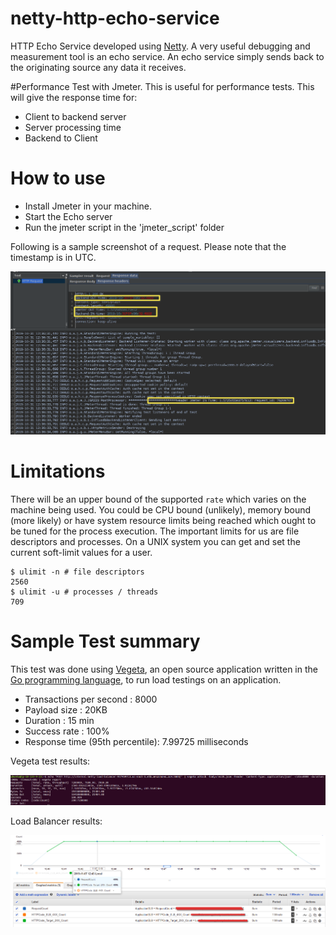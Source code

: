 # netty-http-echo-service
HTTP Echo Service developed using [Netty](https://netty.io/wiki/user-guide-for-4.x.html). A very useful debugging and measurement tool is an echo service. An echo service simply sends back to the originating source any data it receives. 



#Performance Test with Jmeter.
This is useful for performance tests. This will give the response time for:
   * Client to backend server
   * Server processing time
   * Backend to Client
   
# How to use
* Install Jmeter in your machine.
* Start the Echo server
* Run the jmeter script in the 'jmeter_script' folder

Following is a sample screenshot of a request. Please note that the timestamp is in UTC.

![Screenshot](jmeter_script/Jmeterlog.png)

# Limitations

There will be an upper bound of the supported ```rate``` which varies on the machine being used. You could be CPU bound (unlikely), memory bound (more likely) or have system resource limits being reached which ought to be tuned for the process execution. The important limits for us are file descriptors and processes. On a UNIX system you can get and set the current soft-limit values for a user.

```
$ ulimit -n # file descriptors
2560
$ ulimit -u # processes / threads
709
```
# Sample Test summary

This test was done using [Vegeta](https://github.com/tsenart/vegeta), an open source application written in the [Go programming language](https://www.scaleway.com/en/docs/installation-golang-on-ubuntu/), to run load testings on an application.

* Transactions per second : 8000
* Payload size : 20KB
* Duration : 15 min
* Success rate : 100%
* Response time (95th percentile): 7.99725 milliseconds

Vegeta test results:

![Screenshot](jmeter_script/direct_8000.png)

Load Balancer results:

![Screenshot](jmeter_script/Load_balancer_8000.png)
